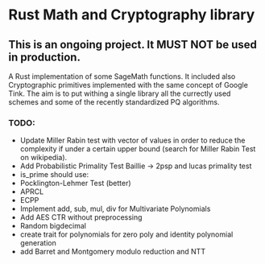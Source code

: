 # Rust Math and Cryptography library

## This is an ongoing project. It MUST NOT be used in production.
A Rust implementation of some SageMath functions.
It included also Cryptographic primitives implemented with the same concept of Google Tink. 
The aim is to put withing a single library all the currectly used schemes and some of the recently standardized PQ algorithms. 


### TODO:
- Update Miller Rabin test with vector of values in order to reduce the complexity if under a certain upper bound (search for Miller Rabin Test on wikipedia).
- Add Probabilistic Primality Test Baillie -> 2psp and lucas primality test
- is_prime should use:
- Pocklington-Lehmer Test (better)
- APRCL
- ECPP
- Implement add, sub, mul, div for Multivariate Polynomials
- Add AES CTR without preprocessing
- Random bigdecimal 
- create trait for polynomials for zero poly and identity polynomial generation
- add Barret and Montgomery modulo reduction and NTT
